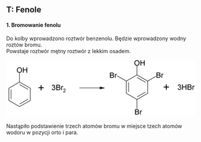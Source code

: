 ## T: Fenole

#### 1. Bromowanie fenolu
Do kolby wprowadzono roztwór benzenolu. Będzie wprowadzony wodny roztów bromu.  
Powstaje roztwór mętny roztwór z lekkim osadem.

<img src="246-tribromofenol.png">

Nastąpiło podstawienie trzech atomów bromu w miejsce tzech atomów wodoru w pozycji orto i para.  


